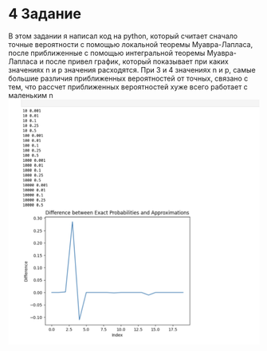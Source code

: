 # 4 Задание
В этом задании я написал код на python, который считает сначало точные вероятности с помощью локальной теоремы Муавра-Лапласа, после приближенные с помощью интегральной теоремы Муавра-Лапласа и после привел график, который показывает при каких значениях n и p значения расходятся. При 3 и 4 значениях n и p, самые большие различия приближенных вероятностей от точных, связано с тем, что рассчет приближенных вероятностей хуже всего работает с маленьким n
![Image alt](https://github.com/ArturIuzeev/ProbabilityTheory/blob/main/Lab1/Task4/Schedule.png)
